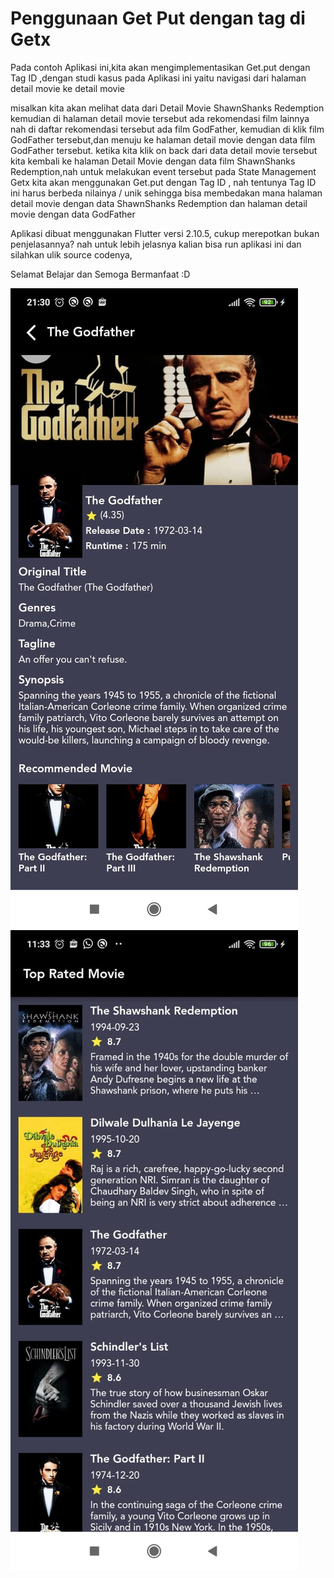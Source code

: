 # Penggunaan Get Put dengan tag di Getx

Pada contoh Aplikasi ini,kita akan mengimplementasikan Get.put
dengan Tag ID ,dengan studi kasus pada Aplikasi ini
yaitu navigasi dari halaman detail movie ke detail movie

misalkan kita akan melihat data dari Detail Movie ShawnShanks Redemption
kemudian di halaman detail movie tersebut ada rekomendasi film lainnya
nah di daftar rekomendasi tersebut ada film GodFather, kemudian di klik film
GodFather tersebut,dan menuju ke halaman detail movie
dengan data film GodFather  tersebut. ketika
kita klik on back dari data detail movie tersebut kita kembali ke
halaman Detail Movie dengan data film ShawnShanks Redemption,nah
untuk melakukan event tersebut pada State Management
Getx kita akan menggunakan Get.put dengan Tag ID ,
nah tentunya Tag ID ini harus berbeda nilainya / unik
sehingga bisa membedakan mana halaman detail movie dengan data
ShawnShanks Redemption dan halaman detail movie dengan data GodFather

Aplikasi dibuat menggunakan Flutter versi 2.10.5,
cukup merepotkan bukan penjelasannya?
nah untuk lebih jelasnya kalian bisa run aplikasi ini
dan silahkan ulik source codenya,

Selamat Belajar dan Semoga Bermanfaat :D

 ![](images/home2.jpeg)
 ![](images/home1.jpeg)


